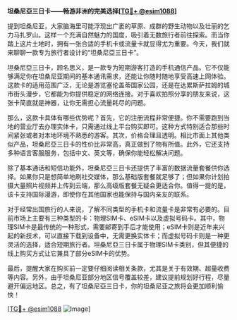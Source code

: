 **坦桑尼亞三日卡——畅游非洲的完美选择[[TG💪+ @esim1088](https://t.me/s/esim1088)]**

提到坦桑尼亚，大家脑海里可能浮现出广袤的草原、成群的野生动物以及壮丽的乞力马扎罗山。这样一个充满自然魅力的国度，吸引着无数旅行者前往探索。而当你踏上这片土地时，拥有一张合适的手机卡或流量卡就显得尤为重要。今天，我们就来聊聊一款专为旅行者设计的“坦桑尼亞三日卡”。

坦桑尼亞三日卡，顾名思义，是一款专为短期游客打造的手机通信产品。它不仅能够满足你在坦桑尼亚期间的基本通讯需求，还能让你随时随地享受高速上网体验。这款卡的适用范围广泛，无论是游览塞伦盖蒂国家公园，还是在达累斯萨拉姆的城市街头漫步，它都能为你提供稳定的网络连接。对于喜欢拍照分享的朋友来说，这张卡简直就是神器，让你无需担心流量耗尽的问题。

那么，这款卡具体有哪些优势呢？首先，它的注册流程非常便捷。你不需要跑到当地的营业厅去办理实体卡，只需通过线上平台购买即可。这种方式特别适合那些时间紧张或者对本地环境不熟悉的游客。其次，价格合理且透明。相比市面上其他类似产品，坦桑尼亞三日卡的性价比非常高，真正做到了物有所值。此外，它还支持多种语言客服服务，包括中文、英文等，确保你能轻松解决问题。

除了基本通话和短信功能外，坦桑尼亞三日卡还提供了丰富的数据流量套餐供你选择。如果你只是想简单地刷社交媒体，那么基础版套餐就足够了；但如果你计划拍摄大量照片视频并上传到云端，那么高级版套餐无疑会更适合你。值得一提的是，该卡支持国际漫游，即使你在其他国家也能保持与国内亲友的联系。

对于经常出国旅行的人来说，了解不同类型的手机卡和流量卡是非常有必要的。目前市场上主要有三种类型的卡：物理SIM卡、eSIM卡以及虚拟号码卡。其中，物理SIM卡是最传统的一种形式，需要邮寄到手后才能使用；eSIM卡则是近年来兴起的新技术，可以直接下载到设备中，无需更换实体卡；而虚拟号码卡则是一种更灵活的选择，适合短期旅行者。坦桑尼亞三日卡属于物理SIM卡类别，但其便捷的线上购买方式让它兼具了部分eSIM卡的优势。

最后，提醒大家在购买前一定要仔细阅读相关条款，尤其是关于有效期、超量收费等内容。另外，由于坦桑尼亚部分地区信号覆盖较差，建议提前规划好行程，尽量避开偏远地区。总之，有了坦桑尼亞三日卡，你的坦桑尼亚之旅将会更加顺利愉快！

[[TG💪+ @esim1088](https://t.me/s/esim1088) ![Image](https://i.postimg.cc/4NQfJmqS/Snipaste-2025-05-13-00-14-12.png)]